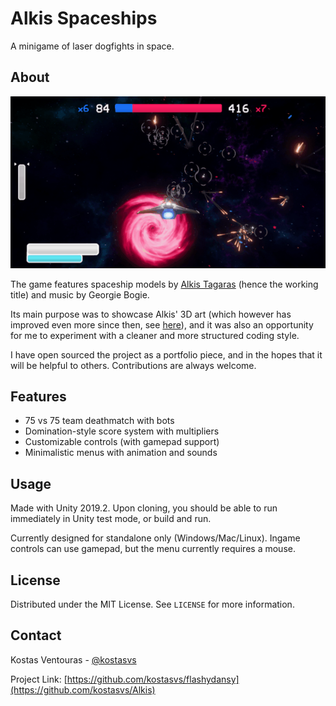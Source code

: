 # Alkis Spaceships
A minigame of laser dogfights in space.

## About
![Preview Gif](preview-gameplay.gif)

The game features spaceship models by [Alkis Tagaras](https://www.artstation.com/alkis-3d) (hence the working title) and music by Georgie Bogie.

Its main purpose was to showcase Alkis' 3D art (which however has improved even more since then, see [here](https://www.artstation.com/artwork/d8lNYK)),
and it was also an opportunity for me to experiment with a cleaner and more structured coding style.

I have open sourced the project as a portfolio piece, and in the hopes that it will be helpful to others. Contributions are always welcome.

## Features

* 75 vs 75 team deathmatch with bots
* Domination-style score system with multipliers
* Customizable controls (with gamepad support)
* Minimalistic menus with animation and sounds

## Usage

Made with Unity 2019.2. Upon cloning, you should be able to run immediately in Unity test mode, or build and run.

Currently designed for standalone only (Windows/Mac/Linux). Ingame controls can use gamepad, but the menu currently requires a mouse.

## License

Distributed under the MIT License. See `LICENSE` for more information.

## Contact

Kostas Ventouras - [@kostasvs](https://github.com/kostasvs)

Project Link: [https://github.com/kostasvs/flashydansy](https://github.com/kostasvs/Alkis)
